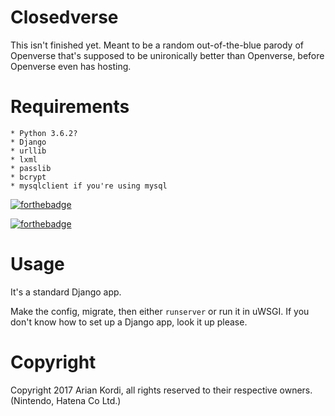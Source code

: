 # Closedverse
This isn't finished yet.
Meant to be a random out-of-the-blue parody of Openverse that's supposed to be unironically better than Openverse, before Openverse even has hosting.

# Requirements
	* Python 3.6.2?
	* Django
	* urllib
	* lxml
	* passlib
	* bcrypt
	* mysqlclient if you're using mysql

[![forthebadge](https://forthebadge.com/images/badges/made-with-python.svg)](https://forthebadge.com)

[![forthebadge](https://forthebadge.com/images/badges/you-didnt-ask-for-this.svg)](https://forthebadge.com)
# Usage
It's a standard Django app.

Make the config, migrate, then either `runserver` or run it in uWSGI.
If you don't know how to set up a Django app, look it up please.

# Copyright
Copyright 2017 Arian Kordi, all rights reserved to their respective owners. (Nintendo, Hatena Co Ltd.)
